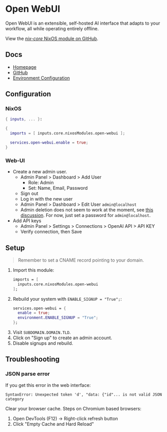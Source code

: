 # Open WebUI

Open WebUI is an extensible, self-hosted AI interface that adapts to your workflow, all while operating entirely offline.

View the [*nix-core* NixOS module on GitHub](https://github.com/sid115/nix-core/tree/master/modules/nixos/open-webui).

## Docs

- [Homepage](https://openwebui.com/)
- [GitHub](https://github.com/open-webui/open-webui)
- [Environment Configuration](https://docs.openwebui.com/getting-started/advanced-topics/env-configuration/)

## Configuration

### NixOS

```nix
{ inputs, ... }:

{
  imports = [ inputs.core.nixosModules.open-webui ];

  services.open-webui.enable = true;
}
```

### Web-UI

- Create a new admin user.
  - Admin Panel > Dashboard > Add User
    - Role: Admin
    - Set: Name, Email, Password
  - Sign out
  - Log in with the new user
  - Admin Panel > Dashboard > Edit User `admin@localhost`
  - Admin deletion does not seem to work at the moment, see [this discussion](https://github.com/open-webui/open-webui/discussions/6128). For now, just set a password for `admin@localhost`.
- Add API keys
  - Admin Panel > Settings > Connections > OpenAI API > API KEY
  - Verify connection, then Save

## Setup

> Remember to set a CNAME record pointing to your domain.

1. Import this module:
    ```nix
    imports = [
      inputs.core.nixosModules.open-webui
    ];
    ```
2. Rebuild your system with `ENABLE_SIGNUP = "True";`:
    ```nix
    services.open-webui = {
      enable = true;
      environment.ENABLE_SIGNUP = "True";
    };
    ```
3. Visit `SUBDOMAIN.DOMAIN.TLD`.
4. Click on "Sign up" to create an admin account.
5. Disable signups and rebuild.

## Troubleshooting

### JSON parse error

If you get this error in the web interface:

```
SyntaxError: Unexpected token 'd', "data: {"id"... is not valid JSON category
```

Clear your browser cache. Steps on Chromium based browsers:

1. Open DevTools (F12) → Right-click refresh button
1. Click "Empty Cache and Hard Reload"
